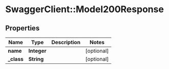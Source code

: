 # SwaggerClient::Model200Response

## Properties
Name | Type | Description | Notes
------------ | ------------- | ------------- | -------------
**name** | **Integer** |  | [optional] 
**_class** | **String** |  | [optional] 


